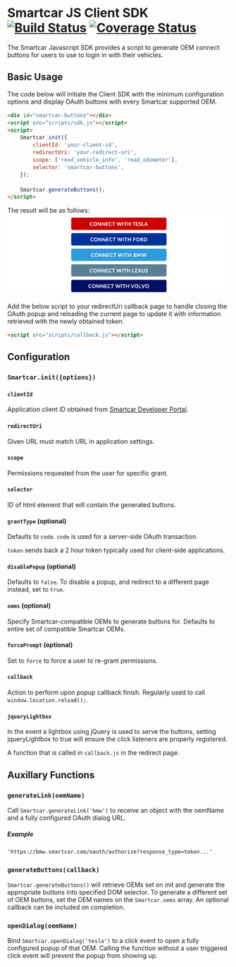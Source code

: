 # Smartcar JS Client SDK [![Build Status](https://travis-ci.com/smartcar/javascript-sdk.svg?token=jMbuVtXPGeJMPdsn7RQ5&branch=master)](https://travis-ci.com/smartcar/javascript-sdk) [![Coverage Status](https://coveralls.io/repos/github/smartcar/javascript-sdk/badge.svg?branch=master&t=sqGPnl)](https://coveralls.io/github/smartcar/javascript-sdk?branch=master)

The Smartcar Javascript SDK provides a script to generate OEM connect buttons for users to use to login in with their vehicles.

## Basic Usage

The code below will initiate the Client SDK with the minimum configuration options and display OAuth buttons with every Smartcar supported OEM.

```html
<div id="smartcar-buttons"></div>
<script src="scripts/sdk.js"></script>
<script>
	Smartcar.init({
		clientId: 'your-client-id',
		redirectUri: 'your-redirect-uri',
		scope: ['read_vehicle_info', 'read_odometer'],
		selector: 'smartcar-buttons',
	});

	Smartcar.generateButtons();
</script>
```

The result will be as follows:
![](lib/buttons.png)

Add the below script to your redirectUri callback page to handle closing the OAuth popup and reloading the current page to update it with information retrieved with the newly obtained token.


```html
<script src="scripts/callback.js"></script>
```

## Configuration

### `Smartcar.init({options})`

#### `clientId`
Application client ID obtained from [Smartcar Developer Portal](https://developer.smartcar.com).

#### `redirectUri`
Given URL must match URL in application settings.

#### `scope`
Permissions requested from the user for specific grant.

#### `selector`
ID of html element that will contain the generated buttons.

#### `grantType` (optional)
Defaults to `code`.
`code` is used for a server-side OAuth transaction.

`token` sends back a 2 hour token typically used for client-side applications.

#### `disablePopup` (optional)
Defaults to `false`. To disable a popup, and redirect to a different page instead, set to `true`.

#### `oems` (optional)
Specify Smartcar-compatible OEMs to generate buttons for. Defaults to entire set of compatible Smartcar OEMs.

#### `forcePrompt` (optional)

Set to `force` to force a user to re-grant permissions.


#### `callback`

Action to perform upon popup callback finish. Regularly used to call `window.location.reload();`.

#### `jqueryLightbox`

In the event a lightbox using jQuery is used to serve the buttons, setting jqueryLightbox to true will ensure the click listeners are properly registered.

A function that is called in `callback.js` in the redirect page.

## Auxillary Functions

### `generateLink(oemName)`

Call `Smartcar.generateLink('bmw')` to receive an object with the oemName and a fully configured OAuth dialog URL.

##### Example
```
'https://bmw.smartcar.com/oauth/authorize?response_type=token...'
```

### `generateButtons(callback)`
`Smartcar.generateButtons()` will retrieve OEMs set on init and generate the appropriate buttons into specified DOM selector. To generate a different set of OEM buttons, set the OEM names on the `Smartcar.oems` array. An optional callback can be included on completion.

### `openDialog(oemName)`
Bind `Smartcar.openDialog('tesla')` to a click event to open a fully configured popup of that OEM. Calling the function without a user triggered click event will prevent the popup from showing up.

